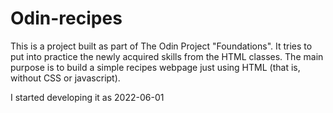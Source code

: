 # Odin-recipes

This is a project built as part of The Odin Project "Foundations". It
tries to put into practice the newly acquired skills from the HTML
classes. The main purpose is to build a simple recipes webpage just 
using HTML (that is, without CSS or javascript).

I started developing it as 2022-06-01